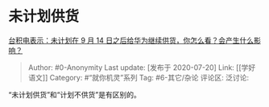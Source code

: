 # 未计划供货
[台积电表示：未计划在 9 月 14 日之后给华为继续供货，你怎么看？会产生什么影响？](https://www.zhihu.com/question/407254320/answer/1350180023)

> Author: #0-Anonymity
> Last update: [发布于 2020-07-20]
> Link: [[学好语文]]
> Category: #“就你机灵”系列
> Tag: #6-其它/杂论
> 评论区:
> 泛讨论:

“未计划供货”和“计划不供货”是有区别的。

